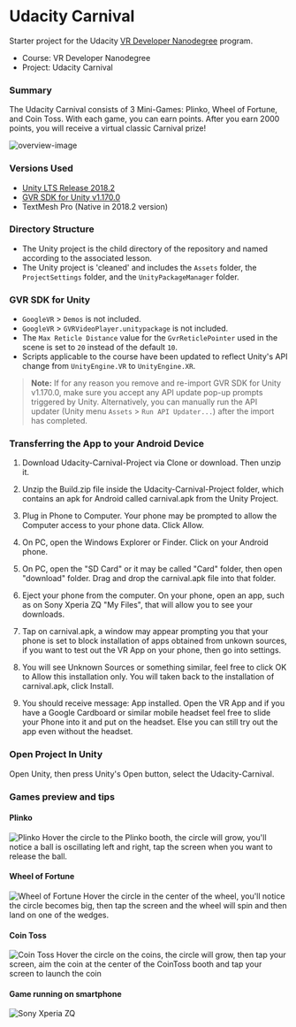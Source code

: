 # Udacity Carnival
Starter project for the Udacity [VR Developer Nanodegree](https://br.udacity.com/course/vr-developer-nanodegree--nd017) program.

- Course: VR Developer Nanodegree
- Project: Udacity Carnival

### Summary
The Udacity Carnival consists of 3 Mini-Games: Plinko, Wheel of Fortune, and Coin Toss. With each game, you can earn points. After you earn 2000 points, you will receive a virtual classic Carnival prize!

![overview-image](https://user-images.githubusercontent.com/13722768/49696955-ae241080-fb98-11e8-8c46-b73301f700a8.JPG)

### Versions Used
- [Unity LTS Release 2018.2](https://store.unity.com/pt/download?ref=personal)
- [GVR SDK for Unity v1.170.0](https://github.com/googlevr/gvr-unity-sdk/releases/tag/v1.170.0)
- TextMesh Pro (Native in 2018.2 version)


### Directory Structure
- The Unity project is the child directory of the repository and named according to the associated lesson.
- The Unity project is 'cleaned' and includes the `Assets` folder, the `ProjectSettings` folder, and the `UnityPackageManager` folder.


### GVR SDK for Unity
- `GoogleVR` > `Demos` is not included.
- `GoogleVR` > `GVRVideoPlayer.unitypackage` is not included.
- The `Max Reticle Distance` value for the `GvrReticlePointer` used in the scene is set to `20` instead of the default `10`.
- Scripts applicable to the course have been updated to reflect Unity's API change from `UnityEngine.VR` to `UnityEngine.XR`.

>**Note:** If for any reason you remove and re-import GVR SDK for Unity v1.170.0, make sure you accept any API update pop-up prompts triggered by Unity. Alternatively, you can manually run the API updater (Unity menu `Assets` > `Run API Updater...`) after the import has completed.

### Transferring the App to your Android Device
1. Download Udacity-Carnival-Project via Clone or download. Then unzip it.

2. Unzip the Build.zip file inside the Udacity-Carnival-Project folder, which contains an apk for Android called carnival.apk from the Unity Project.

3. Plug in Phone to Computer. Your phone may be prompted to allow the Computer access to your phone data. Click Allow.

4. On PC, open the Windows Explorer or Finder. Click on your Android phone.

5. On PC, open the "SD Card" or it may be called "Card" folder, then open "download" folder. Drag and drop the carnival.apk file into that folder.

6. Eject your phone from the computer. On your phone, open an app, such as on Sony Xperia ZQ "My Files", that will allow you to see your downloads.

7. Tap on carnival.apk, a window may appear prompting you that your phone is set to block installation of apps obtained from unkown sources, if you want to test out the VR App on your phone, then go into settings.

8. You will see Unknown Sources or something similar, feel free to click OK to Allow this installation only. You will taken back to the installation of carnival.apk, click Install.

9. You should receive message: App installed. Open the VR App and if you have a Google Cardboard or similar mobile headset feel free to slide your Phone into it and put on the headset. Else you can still try out the app even without the headset.


### Open Project In Unity
Open Unity, then press Unity's Open button, select the Udacity-Carnival.

### Games preview and tips
#### Plinko
![Plinko](https://user-images.githubusercontent.com/13722768/49697748-3fe44b80-fba2-11e8-8f23-8bb71e08a0bb.jpg)
Hover the circle to the Plinko booth, the circle will grow, you'll notice a ball is oscillating left and right, tap the screen when you want to release the ball.

#### Wheel of Fortune
![Wheel of Fortune](https://user-images.githubusercontent.com/13722768/49698157-37dada80-fba7-11e8-8f7d-5c93f973c073.jpg)
Hover the circle in the center of the wheel, you'll notice the circle becomes big, then tap the screen and the wheel will spin and then land on one of the wedges.

#### Coin Toss
![Coin Toss](https://user-images.githubusercontent.com/13722768/49697747-3fe44b80-fba2-11e8-9c76-0d4c3c059545.jpg)
Hover the circle on the coins, the circle will grow, then tap your screen, aim the coin at the center of the CoinToss booth and tap your screen to launch the coin

#### Game running on smartphone
![Sony Xperia ZQ](https://user-images.githubusercontent.com/13722768/49697746-3fe44b80-fba2-11e8-98d4-bd2ab7565f7e.jpg)

 
